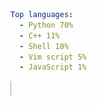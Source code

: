 ``` yaml
Top languages:
  - Python 70%
  - C++ 11%
  - Shell 10%
  - Vim script 5%
  - JavaScript 1%
```

[![Languages bar](bar.svg)](https://github.com/search?q=user%3Aqiz-li&type=code)
